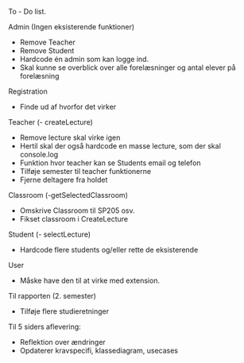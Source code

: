 To - Do list. 

Admin
(Ingen eksisterende funktioner)
- Remove Teacher
- Remove Student 
- Hardcode én admin som kan logge ind. 
- Skal kunne se overblick over alle forelæsninger og antal elever på forelæsning

Registration
- Finde ud af hvorfor det virker 

Teacher 
(- createLecture)
- Remove lecture skal virke igen 
- Hertil skal der også hardcode en masse lecture, som der skal console.log 
- Funktion hvor teacher kan se Students email og telefon
- Tilføje semester til teacher funktionerne 
- Fjerne deltagere fra holdet 

Classroom
(-getSelectedClassroom)
- Omskrive Classroom til SP205 osv. 
- Fikset classroom i CreateLecture 

Student 
(- selectLecture)
- Hardcode flere students og/eller rette de eksisterende

User 
- Måske have den til at virke med extension. 



Til rapporten (2. semester)
- Tilføje flere studieretninger 


Til 5 siders aflevering: 
- Reflektion over ændringer
- Opdaterer kravspecifi, klassediagram, usecases 
